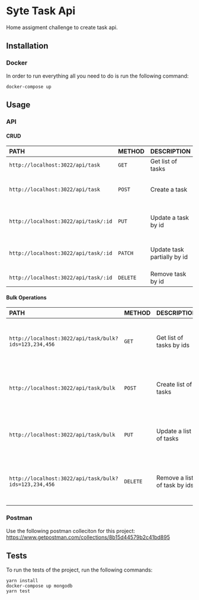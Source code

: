 # Syte Task Api

Home assigment challenge to create task api.

## Installation
### Docker
In order to run everything all you need to do is run the following command:

    docker-compose up

## Usage

### API
#### CRUD
| PATH | METHOD | DESCRIPTION | PAYLOAD 
| :--- | :--- | :--- | :--- |
| `http://localhost:3022/api/task` | `GET` | Get list of tasks | |
| `http://localhost:3022/api/task` | `POST` | Create a task | ` { name: "Task", status: "TODO" | "IN_PROGRESS" | "COMPLETED" }`
| `http://localhost:3022/api/task/:id` | `PUT` | Update a task by id | ` { name: "Task", status: "TODO" | "IN_PROGRESS" | "COMPLETED" }`
| `http://localhost:3022/api/task/:id` | `PATCH` | Update task partially by id | ` { name: "Task", status: "TODO" | "IN_PROGRESS" | "COMPLETED" }`
| `http://localhost:3022/api/task/:id` | `DELETE` | Remove task by id | |

#### Bulk Operations
| PATH | METHOD | DESCRIPTION | PAYLOAD 
| :--- | :--- | :--- | :--- |
| `http://localhost:3022/api/task/bulk?ids=123,234,456` | `GET` | Get list of tasks by ids | ids: query param, comma seperated list of ids to get |
| `http://localhost:3022/api/task/bulk` | `POST` | Create list of tasks | ` [{ _id: "123", name: "Task", status: "TODO" | "IN_PROGRESS" | "COMPLETED" }] `
| `http://localhost:3022/api/task/bulk` | `PUT` | Update a list of tasks | ` [{ _id: "123", name: "Task", status: "TODO" | "IN_PROGRESS" | "COMPLETED" }] `
| `http://localhost:3022/api/task/bulk?ids=123,234,456` | `DELETE` | Remove a list of task by ids | ids: query param, comma seperated list of ids to remove |

### Postman
Use the following postman colleciton for this project:
        https://www.getpostman.com/collections/8b15d44579b2c41bd895

## Tests
To run the tests of the project, run the following commands:
```
yarn install
docker-compose up mongodb
yarn test
```